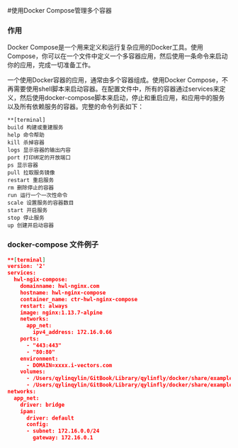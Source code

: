 #使用Docker Compose管理多个容器

### 作用
Docker Compose是一个用来定义和运行复杂应用的Docker工具。使用Compose，你可以在一个文件中定义一个多容器应用，然后使用一条命令来启动你的应用，完成一切准备工作。

一个使用Docker容器的应用，通常由多个容器组成。使用Docker Compose，不再需要使用shell脚本来启动容器。在配置文件中，所有的容器通过services来定义，然后使用docker-compose脚本来启动，停止和重启应用，和应用中的服务以及所有依赖服务的容器。完整的命令列表如下：

```
**[terminal]
build 构建或重建服务
help 命令帮助
kill 杀掉容器
logs 显示容器的输出内容
port 打印绑定的开放端口
ps 显示容器
pull 拉取服务镜像
restart 重启服务
rm 删除停止的容器
run 运行一个一次性命令
scale 设置服务的容器数目
start 开启服务
stop 停止服务
up 创建并启动容器
```

###  docker-compose 文件例子
```json
**[terminal]
version: '2'
services:
  hwl-ngix-compose:
    domainname: hwl-nginx.com
    hostname: hwl-nginx-compose
    container_name: ctr-hwl-nginx-compose
    restart: always
    image: nginx:1.13.7-alpine
    networks:
      app_net:
        ipv4_address: 172.16.0.66
    ports:
      - "443:443"
      - "80:80"
    environment:
      - DOMAIN=xxxx.i-vectors.com
    volumes:
      - /Users/qylinqylin/GitBook/Library/qylinfly/docker/share/examples/nginx/html:/usr/share/nginx/html
      - /Users/qylinqylin/GitBook/Library/qylinfly/docker/share/examples/nginx/nginx.conf:/etc/nginx/nginx.conf
networks:
  app_net:
    driver: bridge
    ipam:
      driver: default
      config:
      - subnet: 172.16.0.0/24
        gateway: 172.16.0.1   
```